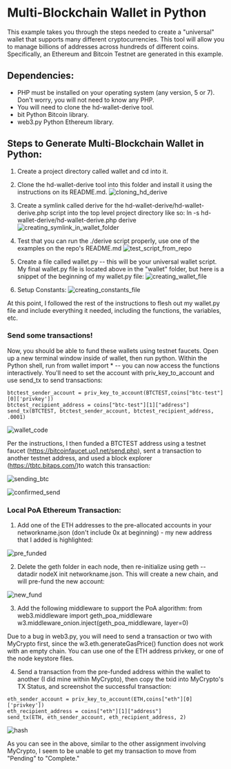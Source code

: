 # Multi-Blockchain Wallet in Python
This example takes you through the steps needed to create a "universal" wallet that supports many different cryptocurrencies.  This tool will allow you to manage billions of addresses across hundreds of different coins.  Specifically, an Ethereum and Bitcoin Testnet are generated in this example.

## Dependencies:
- PHP must be installed on your operating system (any version, 5 or 7). Don't worry, you will not need to know any PHP.
- You will need to clone the hd-wallet-derive tool.
- bit Python Bitcoin library.
- web3.py Python Ethereum library.

## Steps to Generate Multi-Blockchain Wallet in Python:

1. Create a project directory called wallet and cd into it.

2. Clone the hd-wallet-derive tool into this folder and install it using the instructions on its README.md.
![cloning_hd_derive](/Screenshots/cloning_hd_derive.png?raw=true)

3. Create a symlink called derive for the hd-wallet-derive/hd-wallet-derive.php script into the top level project directory like so: ln -s hd-wallet-derive/hd-wallet-derive.php derive
![creating_symlink_in_wallet_folder](/Screenshots/creating_symlink_in_wallet_folder.png?raw=true)

4. Test that you can run the ./derive script properly, use one of the examples on the repo's README.md
![test_script_from_repo](/Screenshots/test_script_from_repo.png?raw=true)

5. Create a file called wallet.py -- this will be your universal wallet script.  My final wallet.py file is located above in the "wallet" folder, but here is a snippet of the beginning of my wallet.py file:
![creating_wallet_file](/Screenshots/creating_wallet_file.png?raw=true)

6. Setup Constants:
![creating_constants_file](/Screenshots/creating_constants_file.png?raw=true)

At this point, I followed the rest of the instructions to flesh out my wallet.py file and include everything it needed, including the functions, the variables, etc.

### Send some transactions!

Now, you should be able to fund these wallets using testnet faucets. Open up a new terminal window inside of wallet, then run python. Within the Python shell, run from wallet import * -- you can now access the functions interactively.  You'll need to set the account with  priv_key_to_account and use send_tx to send transactions:

    btctest_sender_account = priv_key_to_account(BTCTEST,coins["btc-test"][0]['privkey'])
    btctest_recipient_address = coins["btc-test"][1]["address"]
    send_tx(BTCTEST, btctest_sender_account, btctest_recipient_address, .0001)

![wallet_code](/Screenshots/wallet_code.png?raw=true)

Per the instructions, I then funded a BTCTEST address using a testnet faucet (https://bitcoinfaucet.uo1.net/send.php), sent a transaction to another testnet address, and used a block explorer (https://tbtc.bitaps.com/)to watch this transaction:

![sending_btc](/Screenshots/sending_btc.png?raw=true)

![confirmed_send](/Screenshots/confirmed_send.png?raw=true)


### Local PoA Ethereum Transaction:

1. Add one of the ETH addresses to the pre-allocated accounts in your networkname.json (don't include 0x at beginning) - my new address that I added is highlighted:

![pre_funded](/Screenshots/pre_funded.png?raw=true)

2. Delete the geth folder in each node, then re-initialize using geth --datadir nodeX init networkname.json.  This will create a new chain, and will pre-fund the new account:

![new_fund](/Screenshots/new_fund.png?raw=true)

3. Add the following middleware to support the PoA algorithm:
from web3.middleware import geth_poa_middleware  
w3.middleware_onion.inject(geth_poa_middleware, layer=0)

Due to a bug in web3.py, you will need to send a transaction or two with MyCrypto first, since the
w3.eth.generateGasPrice() function does not work with an empty chain. You can use one of the ETH address privkey,
or one of the node keystore files.

4. Send a transaction from the pre-funded address within the wallet to another (I did mine within MyCrypto), then copy the txid into MyCrypto's TX Status, and screenshot the successful transaction:

```
eth_sender_account = priv_key_to_account(ETH,coins["eth"][0]['privkey'])
eth_recipient_address = coins["eth"][1]["address"]
send_tx(ETH, eth_sender_account, eth_recipient_address, 2)
```

![hash](/Screenshots/hash.png?raw=true)

As you can see in the above, similar to the other assignment involving MyCrypto, I seem to be unable to get my transaction to move from "Pending" to "Complete."